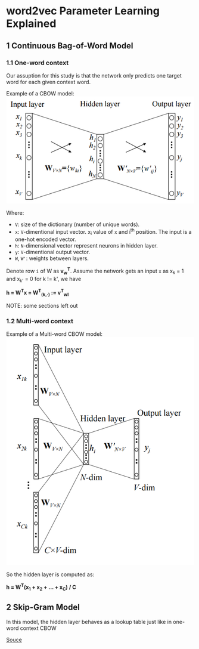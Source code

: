# word2vec Parameter Learning Explained

## 1 Continuous Bag-of-Word Model

### 1.1 One-word context

Our assuption for this study is that the network only predicts one target word for each given context word.

Example of a CBOW model:
![Single-word CBOW](CBOW_single_word.png)

Where:
* `V`: size of the dictionary (number of unique words).
* `x`: `V`-dimentional input vector. x<sub>i</sub> value of `x` and i<sup>th</sup> position. The input is a one-hot encoded vector.
* `h`: `N`-dimensional vector represent neurons in hidden layer.
* `y`: `V`-dimentional output vector.
* `W`, `W'`: weights between layers. 

Denote row `i` of W as <strong>v<sub>w</sub><sup>T</sup></strong>. Assume the network gets an input `x` as x<sub>k</sub> = 1 and x<sub>k'</sub> = 0 for k != k', we have

<strong>h = W<sup>T</sup>x = W<sup>T</sup><sub>(k,·)</sub> := v<sup>T</sup><sub>wI</sub></strong>

NOTE: some sections left out

### 1.2 Multi-word context

Example of a Multi-word CBOW model:
![Multi-word CBOW](CBOW_multi_word.png)

So the hidden layer is computed as:

<strong>h = W<sup>T</sup>(x<sub>1</sub> + x<sub>2</sub> + ... + x<sub>C</sub>) / C</strong>

## 2 Skip-Gram Model

In this model, the hidden layer behaves as a lookup table just like in one-word context CBOW

[Souce](http://www-personal.umich.edu/~ronxin/pdf/w2vexp.pdf)
